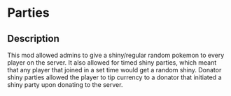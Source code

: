 # Parties
## Description
This mod allowed admins to give a shiny/regular random pokemon to every player on the server. It also allowed for timed shiny parties, which meant that any player that joined in a set time would get a random shiny. Donator shiny parties allowed the player to tip currency to a donator that initiated a shiny party upon donating to the server.
